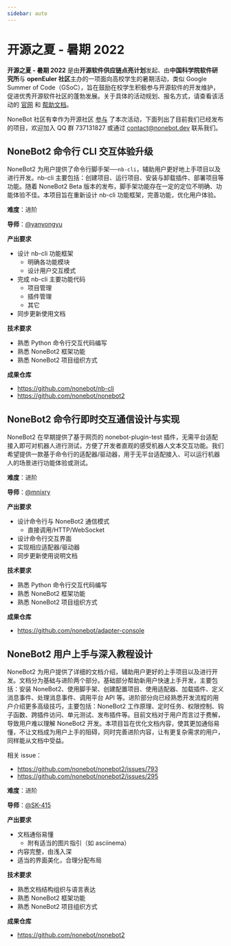 ```yaml
---
sidebar: auto
---
```


# 开源之夏 - 暑期 2022

**开源之夏 - 暑期 2022** 是由**开源软件供应链点亮计划**发起、由**中国科学院软件研究所**与 **openEuler 社区**主办的一项面向高校学生的暑期活动，类似 Google Summer of Code（GSoC），旨在鼓励在校学生积极参与开源软件的开发维护，促进优秀开源软件社区的蓬勃发展。关于具体的活动规划、报名方式，请查看该活动的 [官网](https://summer-ospp.ac.cn/) 和 [帮助文档](https://summer-ospp.ac.cn/help/)。

NoneBot 社区有幸作为开源社区 [参与](https://summer-ospp.ac.cn/#/org/orgdetail/e1fb5b8d-125a-4138-b756-25bd32c0a31a/) 了本次活动，下面列出了目前我们已经发布的项目，欢迎加入 QQ 群 737131827 或通过 <contact@nonebot.dev> 联系我们。

## NoneBot2 命令行 CLI 交互体验升级

NoneBot2 为用户提供了命令行脚手架──`nb-cli`，辅助用户更好地上手项目以及进行开发。nb-cli 主要包括：创建项目、运行项目、安装与卸载插件、部署项目等功能。随着 NoneBot2 Beta 版本的发布，脚手架功能存在一定的定位不明确、功能体验不佳。本项目旨在重新设计 nb-cli 功能框架，完善功能，优化用户体验。

**难度**：进阶

**导师**：[@yanyongyu](https://github.com/yanyongyu)

**产出要求**

- 设计 nb-cli 功能框架
    - 明确各功能模块
    - 设计用户交互模式
- 完成 nb-cli 主要功能代码
    - 项目管理
    - 插件管理
    - 其它
- 同步更新使用文档

**技术要求**

- 熟悉 Python 命令行交互代码编写
- 熟悉 NoneBot2 框架功能
- 熟悉 NoneBot2 项目组织方式

**成果仓库**

- <https://github.com/nonebot/nb-cli>
- <https://github.com/nonebot/nonebot2>

## NoneBot2 命令行即时交互通信设计与实现

NoneBot2 在早期提供了基于网页的 nonebot-plugin-test 插件，无需平台适配接入即可对机器人进行测试，方便了开发者直观的感受机器人文本交互功能。我们希望提供一款基于命令行的适配器/驱动器，用于无平台适配接入、可以运行机器人的场景进行功能体验或测试。

**难度**：进阶

**导师**：[@mnixry](https://github.com/mnixry)

**产出要求**

- 设计命令行与 NoneBot2 通信模式
    - 直接调用/HTTP/WebSocket
- 设计命令行交互界面
- 实现相应适配器/驱动器
- 同步更新使用说明文档

**技术要求**

- 熟悉 Python 命令行交互代码编写
- 熟悉 NoneBot2 框架功能
- 熟悉 NoneBot2 项目组织方式

**成果仓库**

- <https://github.com/nonebot/adapter-console>

## NoneBot2 用户上手与深入教程设计

NoneBot2 为用户提供了详细的文档介绍，辅助用户更好的上手项目以及进行开发。文档分为基础与进阶两个部分。基础部分帮助新用户快速上手开发，主要包括：安装 NoneBot2、使用脚手架、创建配置项目、使用适配器、加载插件、定义消息事件、处理消息事件、调用平台 API 等。进阶部分向已经熟悉开发流程的用户介绍更多高级技巧，主要包括：NoneBot2 工作原理、定时任务、权限控制、钩子函数、跨插件访问、单元测试、发布插件等。目前文档对于用户而言过于费解，导致用户难以理解 NoneBot2 开发。本项目旨在优化文档内容，使其更加通俗易懂，不让文档成为用户上手的阻碍，同时完善进阶内容，让有更复杂需求的用户，同样能从文档中受益。

相关 issue：

- <https://github.com/nonebot/nonebot2/issues/793>
- <https://github.com/nonebot/nonebot2/issues/295>

**难度**：进阶

**导师**：[@SK-415](https://github.com/SK-415)

**产出要求**

- 文档通俗易懂
    - 附有适当的图片指引（如 asciinema）
- 内容完整，由浅入深
- 适当的界面美化，合理分配布局

**技术要求**

- 熟悉文档结构组织与语言表达
- 熟悉 NoneBot2 框架功能
- 熟悉 NoneBot2 项目组织方式

**成果仓库**

- <https://github.com/nonebot/nonebot2>
